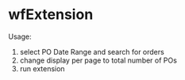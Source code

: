 # wfExtension

Usage:
1. select PO Date Range and search for orders
2. change display per page to total number of POs
3. run extension
